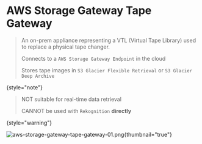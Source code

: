 # AWS Storage Gateway Tape Gateway

> An on-prem appliance representing a VTL (Virtual Tape Library) used to replace a physical tape changer.
> 
> Connects to a `AWS Storage Gateway Endpoint` in the cloud
> 
> Stores tape images in `S3 Glacier Flexible Retrieval` or `S3 Glacier Deep Archive`
> 
{style="note"}

> NOT suitable for real-time data retrieval
> 
> CANNOT be used with `Rekognition` **directly**
> 
{style="warning"}

![aws-storage-gateway-tape-gateway-01.png](aws-storage-gateway-tape-gateway-01.png){thumbnail="true"}